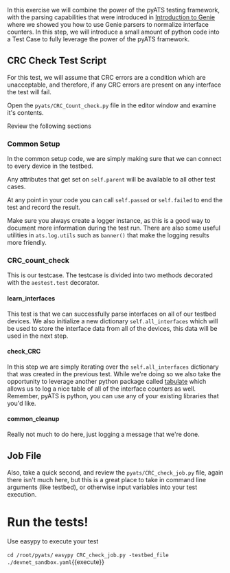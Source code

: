 

In this exercise we will combine the power of the pyATS testing framework, with
the parsing capabilities that were introduced in [Introduction to Genie](https://katacoda.com/kecorbin/scenarios/genie-intro)
where we showed you how to use Genie parsers to normalize interface counters.
In this step, we will introduce a small amount of python code into a Test Case to fully leverage the power of the pyATS framework.



## CRC Check Test Script

For this test, we will assume that CRC errors are a condition which are
unacceptable, and therefore, if any CRC errors are present on any interface
the test will fail.


Open the `pyats/CRC_Count_check.py` file in the editor window
and examine it's contents.

Review the following sections

### Common Setup

In the common setup code, we are simply making sure that we can connect
to every device in the testbed.  

Any attributes that get set on `self.parent` will be available to all
other test cases.  

At any point in your code you can call `self.passed` or `self.failed` to
end the test and record the result.  

Make sure you always create a logger instance, as this is a good way
to document more information during the test run. There are also some
useful utilities in `ats.log.utils` such as `banner()` that make the
logging results more friendly.

### CRC_count_check

This is our testcase.  The testcase is divided into two methods decorated with the `aestest.test` decorator.

#### learn_interfaces

This test is that we can successfully parse interfaces on all of our testbed
devices.  We also initialize a new dictionary `self.all_interfaces` which will be used to store the interface data from all of the devices, this data will be used in the next step.


#### check_CRC

In this step we are simply iterating over the `self.all_interfaces` dictionary that was created in the previous test. While we're doing so we also take the
opportunity to leverage another python package called [tabulate](https://pypi.org/project/tabulate/) which allows us to log a nice
table of all of the interface counters as well.   Remember, pyATS is python,
you can use any of your existing libraries that you'd like.


#### common_cleanup

Really not much to do here, just logging a message that we're done.


## Job File

Also, take a quick second, and review the `pyats/CRC_check_job.py` file,
again there isn't much here, but this is a great place to take in command line
arguments (like testbed), or otherwise input variables into your test execution.


# Run the tests!

Use easypy to execute your test

`cd /root/pyats/`
`easypy CRC_check_job.py -testbed_file ./devnet_sandbox.yaml`{{execute}}
